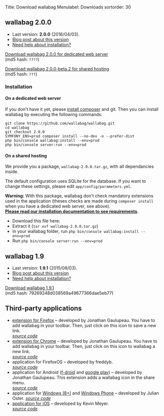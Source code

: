 Title: Download wallabag
Menulabel: Downloads
sortorder: 30

## wallabag 2.0.0

 * Last version: **2.0.0** (2016/04/03).
 * [Blog post about this version]({filename}/20160403-wallabag-v2.md)
 * [Need help about installation?]({filename}support.md)

  <a class="btn btn-info btn-lg" href="http://wllbg.org/latest-v2">Download wallabag 2.0.0 for dedicated web server</a><br />
  (md5 hash: `????`)

  <a class="btn btn-info btn-lg" href="http://wllbg.org/latest-v2-package">Download wallabag 2.0.0-beta.2 for shared hosting</a><br />
  (md5 hash: `???`)

### Installation

#### On a dedicated web server

If you don't have it yet, please [install composer](https://getcomposer.org/download/) and git. Then you can install wallabag by executing the following commands:

```
git clone https://github.com/wallabag/wallabag.git
cd wallabag
git checkout 2.0.0
SYMFONY_ENV=prod composer install --no-dev -o --prefer-dist
php bin/console wallabag:install --env=prod
php bin/console server:run --env=prod
```

#### On a shared hosting

We provide you a package, `wallabag-2.0.0.tar.gz`, with all dependancies inside.

The default configuration uses SQLite for the database. If you want to change these settings, please edit `app/config/parameters.yml`.

**Warning:** With this package, wallabag don't check mandatory extensions used in the application (theses checks are made during `composer install` when you have a dedicated web server, see above).  
**[Please read our installation documentation to see requirements](http://doc.wallabag.org/en/v2/user/installation.html)**.

* Download this file here:
* Extract it (`tar xvf wallabag-2.0.0.tar.gz`)
* In your wallabag folder, run `php bin/console wallabag:install --env=prod`
* Run `php bin/console server:run --env=prod`

## wallabag 1.9

  * Last version: **1.9.1** (2015/08/03).
  * [Blog post about this version]({filename}/20150803-wallabag-v1.9.1-released.md)
  * [Need help about installation?]({filename}support.md)

   <a class="btn btn-info btn-lg" href="http://wllbg.org/latest">Download wallabag 1.9.1</a><br />
   (md5 hash: 79269248d038569a49677366dae5eb77)

## Third-party applications

* [extension for Firefox](https://addons.mozilla.org/firefox/addon/wallabag/) – developed by Jonathan Gaulupeau.
You have to add wallabag in your toolbar. Then, just click on this icon to save a new link.  
*[source code](https://github.com/wallabag/firefox-ext)*
* [extension for Chrome](https://chrome.google.com/webstore/detail/wallabag/bepdcjnnkglfjehplaogpoonpffbdcdj) – developed by Jonathan Gaulupeau.
You have to add wallabag in your toolbar. Then, just click on this icon to wallabag a new link.  
*[source code](https://github.com/wallabag/chrome-ext)*
* application for FirefoxOS – developed by freddyb.  
*[source code](https://github.com/wallabag/wallabag-fxos)*
* application for Android ([f-droid](https://f-droid.org/app/fr.gaulupeau.apps.InThePoche) and [google play](https://play.google.com/store/apps/details?id=fr.gaulupeau.apps.InThePoche)) – developed by Jonathan Gaulupeau.
This extension adds a wallabag icon in the share menu.  
*[source code](https://github.com/wallabag/android-app)*
* application for [Windows (8+)](http://apps.microsoft.com/windows/app/wallabag/f551b9c4-7346-4509-ae46-c6167c705a30) and [Windows Phone](http://www.windowsphone.com/s?appid=d5226cf1-f422-4e00-996c-88e9c5233332) – developed by Julian Oster.
*[source code](https://github.com/wallabag/windows-app)*
* [application for iOS](https://itunes.apple.com/app/wallabag/id828331015?mt=8) – developed by Kevin Meyer.  
*[source code](https://github.com/wallabag/ios-app)*
